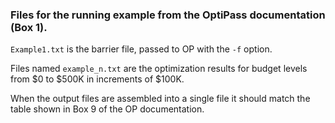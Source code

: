 ### Files for the running example from the OptiPass documentation (Box 1).

`Example1.txt` is the barrier file, passed to OP with the `-f` option.

Files named `example_n.txt` are the optimization results for budget levels
from \$0 to \$500K in increments of \$100K.

When the output files are assembled into a single file it should match
the table shown in Box 9 of the OP documentation.

